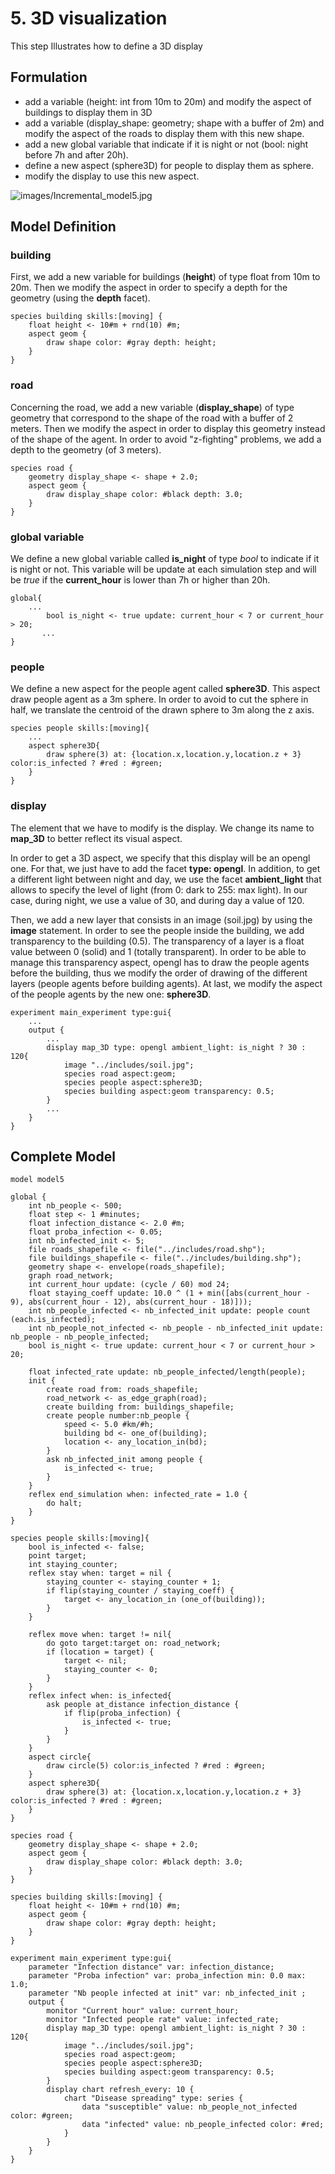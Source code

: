 # 5. 3D visualization
This step Illustrates how to define a 3D display







## Formulation
  * add a variable (height: int from 10m to 20m) and modify the aspect of buildings to display them in 3D
  * add a variable (display\_shape: geometry; shape with a buffer of 2m) and modify the aspect of the roads to display them with this new shape.
  * add a new global variable that indicate if it is night or not (bool: night before 7h and after 20h).
  * define a new aspect (sphere3D) for people to display them as sphere.
  * modify the display to use this new aspect.

![images/Incremental_model5.jpg](resources\images/Incremental_model5.jpg)





## Model Definition

### building
First, we add a new variable for buildings (**height**) of type float from 10m to 20m. Then we modify the aspect in order to specify a depth for the geometry (using the **depth** facet).
```
species building skills:[moving] {
	float height <- 10#m + rnd(10) #m;
	aspect geom {
		draw shape color: #gray depth: height;
	}
}
```

### road
Concerning the road,  we add a new variable (**display\_shape**) of type geometry that correspond to the shape of the road with a buffer of 2 meters. Then we modify the aspect in order to display this geometry instead of the shape of the agent. In order to avoid "z-fighting" problems, we add a depth to the geometry (of 3 meters).
```
species road {
	geometry display_shape <- shape + 2.0;
	aspect geom {
		draw display_shape color: #black depth: 3.0;
	}
}
```

### global variable
We define a new global variable called **is\_night** of type _bool_ to indicate if it is night or not. This variable will be update at each simulation step and will be _true_ if the **current\_hour** is lower than 7h or higher than 20h.
```
global{
	...
        bool is_night <- true update: current_hour < 7 or current_hour > 20;
       ...
}
```

### people
We define a new aspect for the people agent called **sphere3D**. This aspect draw people agent as a 3m sphere. In order to avoid to cut the sphere in half, we translate the centroid of the drawn sphere to 3m along the z axis.
```
species people skills:[moving]{		
	...
	aspect sphere3D{
		draw sphere(3) at: {location.x,location.y,location.z + 3} color:is_infected ? #red : #green;
	}
}
```

### display
The element that we have to modify is the display. We change its name to **map\_3D** to better reflect its visual aspect.

In order to get a 3D aspect, we specify that this display will be an opengl one. For that, we just have to add the facet **type: opengl**. In addition, to get a different light between night and day, we use the facet **ambient\_light** that allows to specify the level of light (from 0: dark to 255: max light). In our case, during night, we use a value of 30, and during day a value of 120.

Then, we add a new layer that consists in an image (soil.jpg) by using the **image** statement.
In order to see the people inside the building, we add transparency to the building (0.5). The transparency of a layer is a float value between 0 (solid) and 1 (totally transparent). In order to be able to manage this transparency aspect, opengl has to draw the people agents before the building, thus we modify the order of drawing of the different layers (people agents before building agents). At last, we modify the aspect of the people agents by the new one: **sphere3D**.

```
experiment main_experiment type:gui{
	...
	output {
		...
		display map_3D type: opengl ambient_light: is_night ? 30 : 120{
			image "../includes/soil.jpg";
			species road aspect:geom;
			species people aspect:sphere3D;			
			species building aspect:geom transparency: 0.5;
		}
		...
	}
}
```





## Complete Model

```
model model5 
 
global {
	int nb_people <- 500;
	float step <- 1 #minutes;
	float infection_distance <- 2.0 #m;
	float proba_infection <- 0.05;
	int nb_infected_init <- 5;
	file roads_shapefile <- file("../includes/road.shp");
	file buildings_shapefile <- file("../includes/building.shp");
	geometry shape <- envelope(roads_shapefile);
	graph road_network;
	int current_hour update: (cycle / 60) mod 24;
	float staying_coeff update: 10.0 ^ (1 + min([abs(current_hour - 9), abs(current_hour - 12), abs(current_hour - 18)]));
	int nb_people_infected <- nb_infected_init update: people count (each.is_infected);
	int nb_people_not_infected <- nb_people - nb_infected_init update: nb_people - nb_people_infected;
	bool is_night <- true update: current_hour < 7 or current_hour > 20;
	
	float infected_rate update: nb_people_infected/length(people);
	init {
		create road from: roads_shapefile;
		road_network <- as_edge_graph(road);
		create building from: buildings_shapefile;
		create people number:nb_people {
			speed <- 5.0 #km/#h;
			building bd <- one_of(building);
			location <- any_location_in(bd);
		}
		ask nb_infected_init among people {
			is_infected <- true;
		}
	}
	reflex end_simulation when: infected_rate = 1.0 {
		do halt;
	}
}

species people skills:[moving]{		
	bool is_infected <- false;
	point target;
	int staying_counter;
	reflex stay when: target = nil {
		staying_counter <- staying_counter + 1;
		if flip(staying_counter / staying_coeff) {
			target <- any_location_in (one_of(building));
		}
	}
		
	reflex move when: target != nil{
		do goto target:target on: road_network;
		if (location = target) {
			target <- nil;
			staying_counter <- 0;
		} 
	}
	reflex infect when: is_infected{
		ask people at_distance infection_distance {
			if flip(proba_infection) {
				is_infected <- true;
			}
		}
	}
	aspect circle{
		draw circle(5) color:is_infected ? #red : #green;
	}
	aspect sphere3D{
		draw sphere(3) at: {location.x,location.y,location.z + 3} color:is_infected ? #red : #green;
	}
}

species road {
	geometry display_shape <- shape + 2.0;
	aspect geom {
		draw display_shape color: #black depth: 3.0;
	}
}

species building skills:[moving] {
	float height <- 10#m + rnd(10) #m;
	aspect geom {
		draw shape color: #gray depth: height;
	}
}

experiment main_experiment type:gui{
	parameter "Infection distance" var: infection_distance;
	parameter "Proba infection" var: proba_infection min: 0.0 max: 1.0;
	parameter "Nb people infected at init" var: nb_infected_init ;
	output {
		monitor "Current hour" value: current_hour;
		monitor "Infected people rate" value: infected_rate;
		display map_3D type: opengl ambient_light: is_night ? 30 : 120{
			image "../includes/soil.jpg";
			species road aspect:geom;
			species people aspect:sphere3D;			
			species building aspect:geom transparency: 0.5;
		}
		display chart refresh_every: 10 {
			chart "Disease spreading" type: series {
				data "susceptible" value: nb_people_not_infected color: #green;
				data "infected" value: nb_people_infected color: #red;
			}
		}
	}
}
```